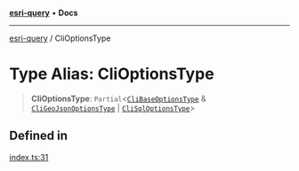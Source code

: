 [**esri-query**](../README.md) • **Docs**

***

[esri-query](../globals.md) / CliOptionsType

# Type Alias: CliOptionsType

> **CliOptionsType**: `Partial`\<[`CliBaseOptionsType`](CliBaseOptionsType.md) & [`CliGeoJsonOptionsType`](CliGeoJsonOptionsType.md) \| [`CliSqlOptionsType`](CliSqlOptionsType.md)\>

## Defined in

[index.ts:31](https://github.com/jimmyrocks/esri-query/blob/cf8fcf970887ddd3da3fdd9bcb077cdd9d6ecf03/src/index.ts#L31)
